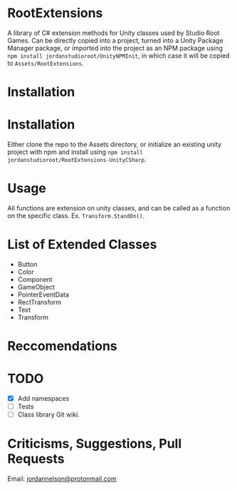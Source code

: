 # RootExtensions

A library of C# extension methods for Unity classes used by Studio Root Games. Can be directly copied into a project, turned into a Unity Package Manager package, or imported into the project as an NPM package using `npm install jordanstudioroot/UnityNPMInit`, in which case it will be copied to `Assets/RootExtensions`.

# Installation
# Installation
Either clone the repo to the Assets directory, or initialize an existing unity project with npm and install using `npm install jordanstudioroot/RootExtensions-UnityCSharp`.

# Usage
All functions are extension on unity classes, and can be called as a function on the specific class. Ex. `Transform.StandOn()`.

# List of Extended Classes
- Button
- Color
- Component
- GameObject
- PointerEventData
- RectTransform
- Text
- Transform

# Reccomendations

# TODO
- [x] Add namespaces
- [ ] Tests
- [ ] Class library Git wiki.

# Criticisms, Suggestions, Pull Requests
Email: [jordannelson@protonmail.com](mailto:jordannelson@protonmail.com)
